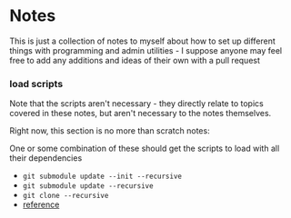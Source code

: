 # Notes

This is just a collection of notes to myself about how to set up different things with programming and admin utilities - I suppose anyone may feel free to add any additions and ideas of their own with a pull request


### load scripts
Note that the scripts aren't necessary - they directly relate to topics covered in these notes, but aren't necessary to the notes themselves.

Right now, this section is no more than scratch notes:

One or some combination of these should get the scripts to load with all their dependencies

* `git submodule update --init --recursive`
* `git submodule update --recursive`
* `git clone --recursive`
* [reference](https://stackoverflow.com/questions/1535524/git-submodule-inside-of-a-submodule-nested-submodules)
